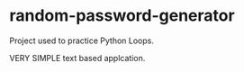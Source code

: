 # random-password-generator

Project used to practice Python Loops.

VERY SIMPLE text based applcation.
